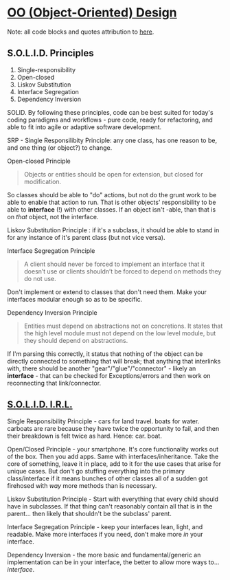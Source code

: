 # [OO (Object-Oriented) Design](https://www.digitalocean.com/community/conceptual_articles/s-o-l-i-d-the-first-five-principles-of-object-oriented-design)
Note: all code blocks and quotes attribution to [here](https://www.digitalocean.com/community/conceptual_articles/s-o-l-i-d-the-first-five-principles-of-object-oriented-design).

## S.O.L.I.D. Principles

1. Single-responsibility
2. Open-closed
3. Liskov Substitution
4. Interface Segregation
5. Dependency Inversion

SOLID. By following these principles, code can be best suited for today's coding paradigms and workflows - pure code, ready for refactoring, and able to fit into agile or adaptive software development.

SRP - Single Responsilibity Principle: any one class, has one reason to be, and one thing (or object?) to change.

Open-closed Principle

> Objects or entities should be open for extension, but closed for modification.

So classes should be able to "do" actions, but not do the grunt work to be able to enable that action to run. That is other objects' responsibility to be able to __interface__ (!) with other classes. If an object isn't -able, than that is on _that_ object, not the interface.

Liskov Substitution Principle : if it's a subclass, it should be able to stand in for any instance of it's parent class (but not vice versa).

Interface Segregation Principle

>A client should never be forced to implement an interface that it doesn’t use or clients shouldn’t be forced to depend on methods they do not use.

Don't implement or extend to classes that don't need them. Make your interfaces modular enough so as to be specific.

Dependency Inversion Principle

> Entities must depend on abstractions not on concretions. It states that the high level module must not depend on the low level module, but they should depend on abstractions.

If I'm parsing this correctly, it status that nothing of the object can be directly connected to something that will break; that anything that interlinks with, there should be another "gear"/"glue"/"connector" - likely an __interface__ - that can be checked for Exceptions/errors and then work on reconnecting that link/connector.

## [S.O.L.I.D. I.R.L.](https://dzone.com/articles/the-solid-principles-in-real-life)

Single Responsibility Principle - cars for land travel. boats for water. carboats are rare because they have twice the opportunity to fail, and then their breakdown is felt twice as hard. Hence: car. boat.

Open/Closed Principle - your smartphone. It's core functionality works out of the box. Then you add apps. Same with interfaces/inheritance. Take the core of something, leave it in place, add to it for the use cases that arise for unique cases. But don't go stuffing everything into the primary class/interface if it means bunches of other classes all of a sudden got firehosed with _way_ more methods than is necessary.

Liskov Substitution Principle - Start with everything that every child should have in subclasses. If that thing can't reasonably contain all that is in the parent... then likely that shouldn't be the subclass' parent.

Interface Segregation Principle - keep your interfaces lean, light, and readable. Make more interfaces if you need, don't make more _in_ your interface.

Dependency Inversion - the more basic and fundamental/generic an implementation can be in your interface, the better to allow more ways to... _interface_.
